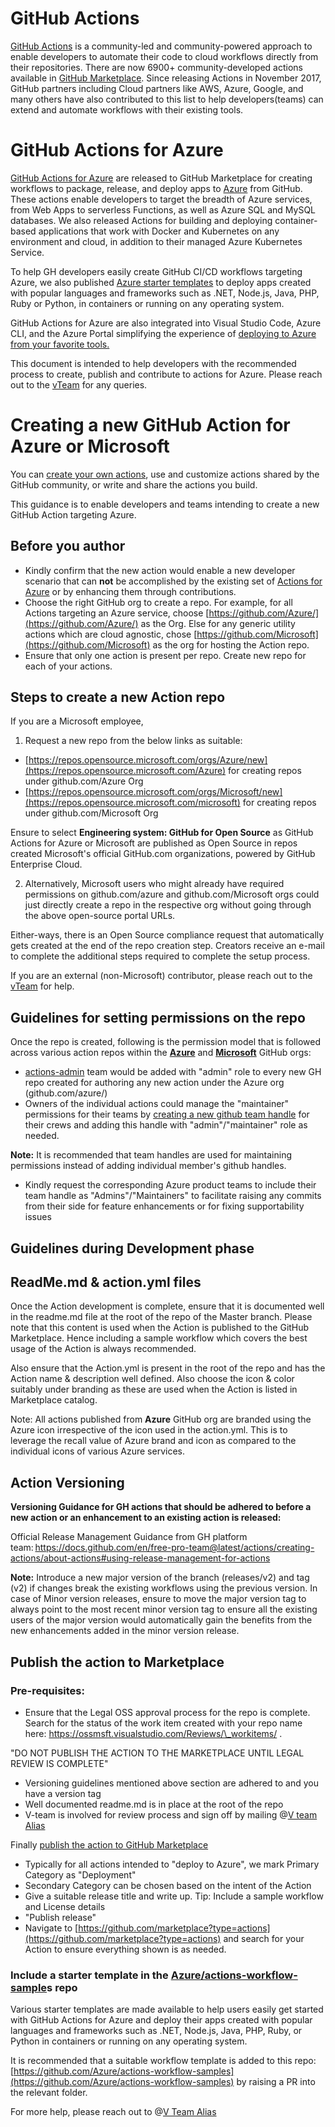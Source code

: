 # GitHub Actions

[GitHub Actions](https://help.github.com/en/articles/about-github-actions) is a community-led and community-powered approach to enable developers to automate their code to cloud workflows directly from their repositories.
There are now 6900+ community-developed actions available in [GitHub Marketplace](https://github.com/marketplace). 
Since releasing Actions in November 2017, GitHub partners including Cloud partners like AWS, Azure, Google, and many others have also contributed to this list to help developers(teams) can extend and automate workflows with their existing tools.

# GitHub Actions for Azure
[GitHub Actions for Azure](https://github.com/Azure/actions) are released to GitHub Marketplace for creating workflows to package, release, and deploy apps to [Azure](https://azure.microsoft.com/) from GitHub. These actions enable developers to target the breadth of Azure services, from Web Apps to serverless Functions, as well as Azure SQL and MySQL databases. We also released Actions for building and deploying container-based applications that work with Docker and Kubernetes on any environment and cloud, in addition to their managed Azure Kubernetes Service.

To help GH developers easily create GitHub CI/CD workflows targeting Azure, we also published [Azure starter templates](https://github.com/Azure/actions-workflow-samples) to deploy apps created with popular languages and frameworks such as .NET, Node.js, Java, PHP, Ruby or Python, in containers or running on any operating system.

GitHub Actions for Azure are also integrated into Visual Studio Code, Azure CLI, and the Azure Portal simplifying the experience of [deploying to Azure from your favorite tools.](https://azure.microsoft.com/en-us/blog/deploy-to-azure-using-github-actions-from-your-favorite-tools/)

This document is intended to help developers with the recommended process to create, publish and contribute to actions for Azure. Please reach out to the [vTeam](mailto:ace-team@github.com) for any queries.

# Creating a new GitHub Action for Azure or Microsoft

You can [create your own actions](https://docs.github.com/en/free-pro-team@latest/actions/creating-actions), use and customize actions shared by the GitHub community, or write and share the actions you build.

This guidance is to enable developers and teams intending to create a new GitHub Action targeting Azure. 

## Before you author

- Kindly confirm that the new action would enable a new developer scenario that can **not** be accomplished by the existing set of [Actions for Azure](https://github.com/marketplace?type=actions&query=Azure) or by enhancing them through contributions.
- Choose the right GitHub org to create a repo. For example, for all Actions targeting an Azure service, choose [https://github.com/Azure/](https://github.com/Azure/) as the Org. Else for any generic utility actions which are cloud agnostic, chose [https://github.com/Microsoft](https://github.com/Microsoft) as the org for hosting the Action repo.
- Ensure that only one action is present per repo. Create new repo for each of your actions.

## Steps to create a new Action repo 

If you are a Microsoft employee, 
1. Request a new repo from the below links as suitable:
  - [https://repos.opensource.microsoft.com/orgs/Azure/new](https://repos.opensource.microsoft.com/Azure) for creating repos under github.com/Azure Org
  - [https://repos.opensource.microsoft.com/orgs/Microsoft/new](https://repos.opensource.microsoft.com/microsoft) for creating repos under github.com/Microsoft Org

Ensure to select **Engineering system: GitHub for Open Source** as GitHub Actions for Azure or Microsoft are published as Open Source in repos created
Microsoft's official GitHub.com organizations, powered by GitHub Enterprise Cloud.

2. Alternatively, Microsoft users who might already have required permissions on github.com/azure and github.com/Microsoft orgs could just directly create a repo in the respective org without going through the above open-source portal URLs. 

Either-ways, there is an Open Source compliance request that automatically gets created at the end of the repo creation step. Creators receive an e-mail to complete the additional steps required to complete the setup process.

If you are an external (non-Microsoft) contributor, please reach out to the [vTeam](mailto:ace-team@github.com) for help.

## Guidelines for setting permissions on the repo
Once the repo is created, following is the permission model that is followed across various action repos within the [**Azure**](https://github.com/Azure) and [**Microsoft**](https://github.com/Microsoft) GitHub orgs:

- [actions-admin](https://github.com/orgs/Azure/teams/actions-admin/members) team would be added with "admin" role to every new GH repo created for authoring any new action under the Azure org (github.com/azure/)
- Owners of the individual actions could manage the "maintainer" permissions for their teams by [creating a new github team handle](https://github.com/orgs/Azure/new-team) for their crews and adding this handle with "admin"/"maintainer" role as needed. 

**Note:** It is recommended that team handles are used for maintaining permissions instead of adding individual member's github handles.

- Kindly request the corresponding Azure product teams to include their team handle as "Admins"/"Maintainers" to facilitate raising any commits from their side for feature enhancements or for fixing supportability issues

## Guidelines during Development phase

<Link to complete guidance during development>

## ReadMe.md &amp; action.yml files

Once the Action development is complete, ensure that it is documented well in the readme.md file at the root of the repo of the Master branch. Please note that this content is used when the Action is published to the GitHub Marketplace. Hence including a sample workflow which covers the best usage of the Action is always recommended.

Also ensure that the Action.yml is present in the root of the repo and has the Action name &amp; description well defined. Also choose the icon &amp; color suitably under branding as these are used when the Action is listed in Marketplace catalog.

Note: All actions published from **Azure** GitHub org are branded using the Azure icon irrespective of the icon used in the action.yml. This is to leverage the recall value of Azure brand and icon as compared to the individual icons of various Azure services. 

## Action Versioning

**Versioning Guidance for GH actions that should be adhered to before a new action or an enhancement to an existing action is released:** 

Official Release Management Guidance from GH platform team: https://docs.github.com/en/free-pro-team@latest/actions/creating-actions/about-actions#using-release-management-for-actions

**Note:** Introduce a new major version of the branch (releases/v2) and tag (v2) if changes break the existing workflows using the previous version. In case of Minor version releases, ensure to move the major version tag to always point to the most recent minor version tag to ensure all the existing users of the major version would automatically gain the benefits from the new enhancements added in the minor version release.


## Publish the action to Marketplace

### Pre-requisites:

- Ensure that the Legal OSS approval process for the repo is complete. Search for the status of the work item created with your repo name here: https://ossmsft.visualstudio.com/Reviews/\_workitems/ .

&quot;DO NOT PUBLISH THE ACTION TO THE MARKETPLACE UNTIL LEGAL REVIEW IS COMPLETE&quot;

- Versioning guidelines mentioned above section are adhered to and you have a version tag
- Well documented readme.md is in place at the root of the repo
- V-team is involved for review process and sign off by mailing @[V team Alias](mailto:ace-team@github.com)

Finally [publish the action to GitHub Marketplace](https://docs.github.com/free-pro-team@latest/actions/creating-actions/publishing-actions-in-github-marketplace)
  - Typically for all actions intended to &quot;deploy to Azure&quot;, we mark Primary Category as &quot;Deployment&quot;
  - Secondary Category can be chosen based on the intent of the Action
- Give a suitable release title and write up. Tip: Include a sample workflow and License details
- &quot;Publish release&quot;
- Navigate to [https://github.com/marketplace?type=actions](https://github.com/marketplace?type=actions) and search for your Action to ensure everything shown is as needed.

### Include a starter template in the [Azure/actions-workflow-sample](https://github.com/Azure/actions-workflow-samples)s repo

Various starter templates are made available to help users easily get started with GitHub Actions for Azure and deploy their apps created with popular languages and frameworks such as .NET, Node.js, Java, PHP, Ruby, or Python in containers or running on any operating system.

It is recommended that a suitable workflow template is added to this repo: [https://github.com/Azure/actions-workflow-samples](https://github.com/Azure/actions-workflow-samples) by raising a PR into the relevant folder.

For more help, please reach out to @[V Team Alias](mailto:ace-team@github.com)
